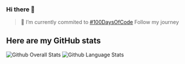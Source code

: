 ### Hi there 👋

<!--
**dlppdl/dlppdl** is a ✨ _special_ ✨ repository because its `README.md` (this file) appears on your GitHub profile.

Here are some ideas to get you started:

- 🔭 I’m currently working on ...
- 🌱 I’m currently learning ...
- 👯 I’m looking to collaborate on ...
- 🤔 I’m looking for help with ...
- 💬 Ask me about ...
- 📫 How to reach me: ...
- 😄 Pronouns: ...
- ⚡ Fun fact: ...
-->
 >🔭 I’m currently commited to [#100DaysOfCode](https://twitter.com/dlppdl00/status/1303897091802935296) Follow my journey
## Here are my GitHub stats

<img src="https://github-readme-stats.vercel.app/api?username=dlppdl&show_icons=true&theme=vision-friendly-dark" alt="Github Overall Stats">

<img src="https://github-readme-stats.vercel.app/api/top-langs/?username=dlppdl&layout=compact&theme=vision-friendly-dark" alt="Github Language Stats">

